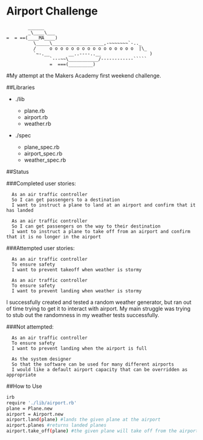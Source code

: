 Airport Challenge
=================

```
        ______
        _\____\___
=  = ==(____MA____)
          \_____\___________________,-~~~~~~~`-.._
          /     o o o o o o o o o o o o o o o o  |\_
          `~-.__       __..----..__                  )
                `---~~\___________/------------`````
                =  ===(_________)

```

#My attempt at the Makers Academy first weekend challenge.

##Libraries

* ./lib
    * plane.rb
    * airport.rb
    * weather.rb
    
* ./spec
    * plane_spec.rb
    * airport_spec.rb
    * weather_spec.rb

##Status

###Completed user stories:
```
  As an air traffic controller
  So I can get passengers to a destination
  I want to instruct a plane to land at an airport and confirm that it has landed
```
```
  As an air traffic controller
  So I can get passengers on the way to their destination
  I want to instruct a plane to take off from an airport and confirm that it is no longer in the airport
```
###Attempted user stories:
```
  As an air traffic controller
  To ensure safety
  I want to prevent takeoff when weather is stormy
```
```
  As an air traffic controller
  To ensure safety
  I want to prevent landing when weather is stormy
```
I successfully created and tested a random weather generator, but ran out of time trying to get it to interact with airport. My main struggle was trying to stub out the randomness in my weather tests successfully.  

###Not attempted:
```
  As an air traffic controller
  To ensure safety
  I want to prevent landing when the airport is full
```
```
  As the system designer
  So that the software can be used for many different airports
  I would like a default airport capacity that can be overridden as appropriate
```
##How to Use

```sh
irb
require './lib/airport.rb'
plane = Plane.new
airport = Airport.new
airport.land(plane) #lands the given plane at the airport
airport.planes #returns landed planes
airport.take_off(plane) #the given plane will take off from the airport.
